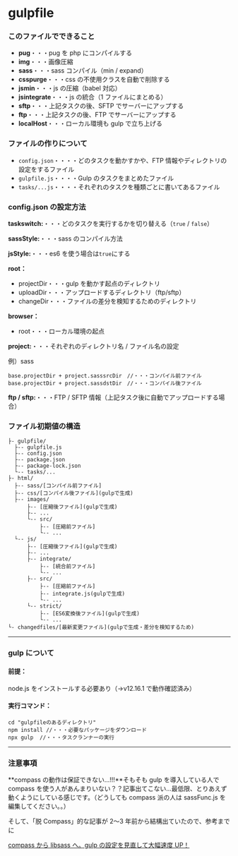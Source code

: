 # gulpfile

### このファイルでできること

- **pug**・・・pug を php にコンパイルする
- **img**・・・画像圧縮
- **sass**・・・sass コンパイル（min / expand）
- **csspurge**・・・css の不使用クラスを自動で削除する
- **jsmin**・・・js の圧縮（babel 対応）
- **jsintegrate**・・・js の統合（1 ファイルにまとめる）
- **sftp**・・・上記タスクの後、SFTP でサーバーにアップする
- **ftp**・・・上記タスクの後、FTP でサーバーにアップする
- **localHost**・・・ローカル環境も gulp で立ち上げる

### ファイルの作りについて

- `config.json`・・・・どのタスクを動かすかや、FTP 情報やディレクトリの設定をするファイル
- `gulpfile.js`・・・・Gulp のタスクをまとめたファイル
- `tasks/...js`・・・・それぞれのタスクを種類ごとに書いてあるファイル

### config.json の設定方法

**taskswitch:**・・・どのタスクを実行するかを切り替える（`true` / `false`）

**sassStyle:**・・・sass のコンパイル方法

**jsStyle:**・・・es6 を使う場合は`true`にする

**root：**

- projectDir・・・gulp を動かす起点のディレクトリ
- uploadDir・・・アップロードするディレクトリ（ftp/sftp）
- changeDir・・・ファイルの差分を検知するためのディレクトリ

**browser：**

- root・・・ローカル環境の起点

**project:**・・・それぞれのディレクトリ名 / ファイル名の設定

例）sass

```
base.projectDir + project.sasssrcDir　//・・・コンパイル前ファイル
base.projectDir + project.sassdstDir　//・・・コンパイル後ファイル
```

**ftp / sftp:**・・・FTP / SFTP 情報（上記タスク後に自動でアップロードする場合）

### ファイル初期値の構造

```
├- gulpfile/
  ├-- gulpfile.js
  ├-- config.json
  ├-- package.json
  ├-- package-lock.json
  └-- tasks/...
├- html/
  ├-- sass/[コンパイル前ファイル]
  ├-- css/[コンパイル後ファイル](gulpで生成)
  ├-- images/
      ├-- [圧縮後ファイル](gulpで生成)
      ├-- ...
      └-- src/
          ├-- [圧縮前ファイル]
          └-- ...
  └-- js/
      ├-- [圧縮後ファイル](gulpで生成)
      ├-- ...
      ├-- integrate/
          ├-- [統合前ファイル]
          └-- ...
      ├-- src/
          ├-- [圧縮前ファイル]
          ├-- integrate.js(gulpで生成)
          └-- ...
      └-- strict/
          ├-- [ES6変換後ファイル](gulpで生成)
          └-- ...
└- changedfiles/[最新変更ファイル](gulpで生成・差分を検知するため)
```

---

### gulp について

#### 前提：

node.js をインストールする必要あり（→v12.16.1 で動作確認済み）

#### 実行コマンド：

```
cd "gulpfileのあるディレクトリ"
npm install //・・・必要なパッケージをダウンロード
npx gulp  //・・・タスクランナーの実行
```

---

### 注意事項

**compass の動作は保証できない...!!!**そもそも gulp を導入している人で compass を使う人があんまりいない？？記事出てこない...最低限、とりあえず動くようにしている感じです。（どうしても compass 派の人は sassFunc.js を編集してください。。）

そして、「脱 Compass」的な記事が 2〜3 年前から結構出ていたので、参考までに

[compass から libsass へ。gulp の設定を見直して大幅速度 UP！](https://www.okushin.co.jp/kodanuki_note/2017/10/compass%E3%81%8B%E3%82%89libsass%E3%81%B8%E3%80%82gulp%E3%81%AE%E8%A8%AD%E5%AE%9A%E3%82%92%E8%A6%8B%E7%9B%B4%E3%81%97%E3%81%A6%E5%A4%A7%E5%B9%85%E9%80%9F%E5%BA%A6up%EF%BC%81.html)

